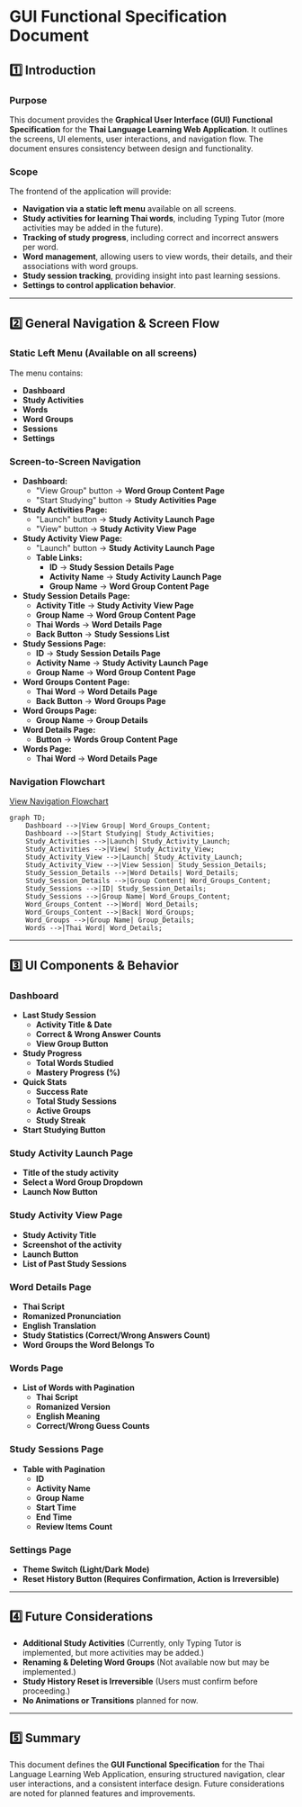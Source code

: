 # GUI Functional Specification Document

## 1️⃣ Introduction
### **Purpose**
This document provides the **Graphical User Interface (GUI) Functional Specification** for the **Thai Language Learning Web Application**. It outlines the screens, UI elements, user interactions, and navigation flow. The document ensures consistency between design and functionality.

### **Scope**
The frontend of the application will provide:
- **Navigation via a static left menu** available on all screens.
- **Study activities for learning Thai words**, including Typing Tutor (more activities may be added in the future).
- **Tracking of study progress**, including correct and incorrect answers per word.
- **Word management**, allowing users to view words, their details, and their associations with word groups.
- **Study session tracking**, providing insight into past learning sessions.
- **Settings to control application behavior**.

---

## 2️⃣ General Navigation & Screen Flow

### **Static Left Menu (Available on all screens)**
The menu contains:
- **Dashboard**
- **Study Activities**
- **Words**
- **Word Groups**
- **Sessions**
- **Settings**

### **Screen-to-Screen Navigation**
- **Dashboard:**
  - "View Group" button → **Word Group Content Page**
  - "Start Studying" button → **Study Activities Page**
- **Study Activities Page:**
  - "Launch" button → **Study Activity Launch Page**
  - "View" button → **Study Activity View Page**
- **Study Activity View Page:**
  - "Launch" button → **Study Activity Launch Page**
  - **Table Links:**
    - **ID** → **Study Session Details Page**
    - **Activity Name** → **Study Activity Launch Page**
    - **Group Name** → **Word Group Content Page**
- **Study Session Details Page:**
  - **Activity Title** → **Study Activity View Page**
  - **Group Name** → **Word Group Content Page**
  - **Thai Words** → **Word Details Page**
  - **Back Button** → **Study Sessions List**
- **Study Sessions Page:**
  - **ID** → **Study Session Details Page**
  - **Activity Name** → **Study Activity Launch Page**
  - **Group Name** → **Word Group Content Page**
- **Word Groups Content Page:**
  - **Thai Word** → **Word Details Page**
  - **Back Button** → **Word Groups Page**
- **Word Groups Page:**
  - **Group Name** → **Group Details**
- **Word Details Page:**
  - **Button** → **Words Group Content Page**
- **Words Page:**
  - **Thai Word** → **Word Details Page**

### **Navigation Flowchart**

[View Navigation Flowchart](navigation_flowchart.jpg)
```mermaid
graph TD;
    Dashboard -->|View Group| Word_Groups_Content;
    Dashboard -->|Start Studying| Study_Activities;
    Study_Activities -->|Launch| Study_Activity_Launch;
    Study_Activities -->|View| Study_Activity_View;
    Study_Activity_View -->|Launch| Study_Activity_Launch;
    Study_Activity_View -->|View Session| Study_Session_Details;
    Study_Session_Details -->|Word Details| Word_Details;
    Study_Session_Details -->|Group Content| Word_Groups_Content;
    Study_Sessions -->|ID| Study_Session_Details;
    Study_Sessions -->|Group Name| Word_Groups_Content;
    Word_Groups_Content -->|Word| Word_Details;
    Word_Groups_Content -->|Back| Word_Groups;
    Word_Groups -->|Group Name| Group_Details;
    Words -->|Thai Word| Word_Details;
```

---

## 3️⃣ UI Components & Behavior

### **Dashboard**
- **Last Study Session**
  - **Activity Title & Date**
  - **Correct & Wrong Answer Counts**
  - **View Group Button**
- **Study Progress**
  - **Total Words Studied**
  - **Mastery Progress (%)**
- **Quick Stats**
  - **Success Rate**
  - **Total Study Sessions**
  - **Active Groups**
  - **Study Streak**
- **Start Studying Button**

### **Study Activity Launch Page**
- **Title of the study activity**
- **Select a Word Group Dropdown**
- **Launch Now Button**

### **Study Activity View Page**
- **Study Activity Title**
- **Screenshot of the activity**
- **Launch Button**
- **List of Past Study Sessions**

### **Word Details Page**
- **Thai Script**
- **Romanized Pronunciation**
- **English Translation**
- **Study Statistics (Correct/Wrong Answers Count)**
- **Word Groups the Word Belongs To**

### **Words Page**
- **List of Words with Pagination**
  - **Thai Script**
  - **Romanized Version**
  - **English Meaning**
  - **Correct/Wrong Guess Counts**

### **Study Sessions Page**
- **Table with Pagination**
  - **ID**
  - **Activity Name**
  - **Group Name**
  - **Start Time**
  - **End Time**
  - **Review Items Count**

### **Settings Page**
- **Theme Switch (Light/Dark Mode)**
- **Reset History Button (Requires Confirmation, Action is Irreversible)**

---

## 4️⃣ Future Considerations
- **Additional Study Activities** (Currently, only Typing Tutor is implemented, but more activities may be added.)
- **Renaming & Deleting Word Groups** (Not available now but may be implemented.)
- **Study History Reset is Irreversible** (Users must confirm before proceeding.)
- **No Animations or Transitions** planned for now.

---

## 5️⃣ Summary
This document defines the **GUI Functional Specification** for the Thai Language Learning Web Application, ensuring structured navigation, clear user interactions, and a consistent interface design. Future considerations are noted for planned features and improvements.
